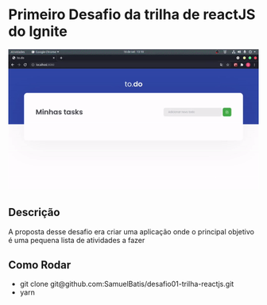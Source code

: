 # Primeiro Desafio da trilha de reactJS do Ignite
<p>
  <img src="/toReadme/ezgif.com-gif-maker (1).gif"/>
</p>

## Descrição

<p> A proposta desse desafio era criar uma aplicação onde o principal objetivo é uma pequena lista de atividades a fazer</p>


## Como Rodar

<ul>
  <li>git clone git@github.com:SamuelBatis/desafio01-trilha-reactjs.git</li>
  <li>yarn</li>
</ul>
